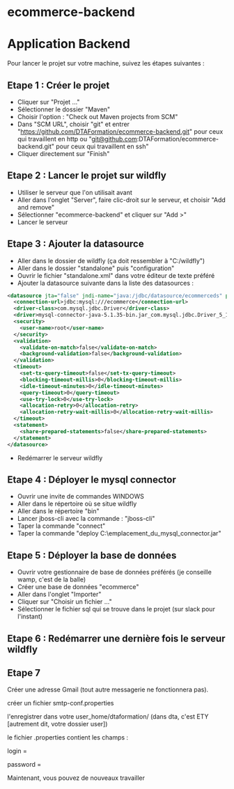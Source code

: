 # ecommerce-backend

# Application Backend

Pour lancer le projet sur votre machine, suivez les étapes suivantes :

## Etape 1 : Créer le projet

* Cliquer sur "Projet ..."
* Sélectionner le dossier "Maven"
* Choisir l'option : "Check out Maven projects from SCM"
* Dans "SCM URL", choisir "git" et entrer "https://github.com/DTAFormation/ecommerce-backend.git" pour ceux qui travaillent en http ou "git@github.com:DTAFormation/ecommerce-backend.git" pour ceux qui travaillent en ssh"
* Cliquer directement sur "Finish"

## Etape 2 : Lancer le projet sur wildfly

* Utiliser le serveur que l'on utilisait avant</li>
* Aller dans l'onglet "Server", faire clic-droit sur le serveur, et choisir "Add and remove"
* Sélectionner "ecommerce-backend" et cliquer sur "Add >"
* Lancer le serveur

## Etape 3 : Ajouter la datasource</h2>

* Aller dans le dossier de wildfly (ça doit ressembler à "C:/wildfly")
* Aller dans le dossier "standalone" puis "configuration"
* Ouvrir le fichier "standalone.xml" dans votre éditeur de texte préféré
* Ajouter la datasource suivante dans la liste des datasources :

``` xml
<datasource jta="false" jndi-name="java:/jdbc/datasource/ecommerceds" pool-name="ecommerce-dev" enabled="true" use-ccm="false">
  <connection-url>jdbc:mysql:///ecommerce</connection-url>
  <driver-class>com.mysql.jdbc.Driver</driver-class>
  <driver>mysql-connector-java-5.1.35-bin.jar_com.mysql.jdbc.Driver_5_1</driver>
  <security>
    <user-name>root</user-name>
  </security>
  <validation>
    <validate-on-match>false</validate-on-match>
    <background-validation>false</background-validation>
  </validation>
  <timeout>
    <set-tx-query-timeout>false</set-tx-query-timeout>
    <blocking-timeout-millis>0</blocking-timeout-millis>
    <idle-timeout-minutes>0</idle-timeout-minutes>
    <query-timeout>0</query-timeout>
    <use-try-lock>0</use-try-lock>
    <allocation-retry>0</allocation-retry>
    <allocation-retry-wait-millis>0</allocation-retry-wait-millis>
  </timeout>
  <statement>
    <share-prepared-statements>false</share-prepared-statements>
  </statement>
</datasource>
```
* Redémarrer le serveur wildfly

## Etape 4 : Déployer le mysql connector

* Ouvrir une invite de commandes WINDOWS
* Aller dans le répertoire où se situe wildfly
* Aller dans le répertoire "bin"
* Lancer jboss-cli avec la commande : "jboss-cli"
* Taper la commande "connect"
* Taper la commande "deploy C:\emplacement_du_mysql_connector.jar"

## Etape 5 : Déployer la base de données

* Ouvrir votre gestionnaire de base de données préférés (je conseille wamp, c'est de la balle)
* Créer une base de données "ecommerce"
* Aller dans l'onglet "Importer"
* Cliquer sur "Choisir un fichier ..."
* Sélectionner le fichier sql qui se trouve dans le projet (sur slack pour l'instant)

## Etape 6 : Redémarrer une dernière fois le serveur wildfly

## Etape 7
Créer une adresse Gmail (tout autre messagerie ne fonctionnera pas).

créer un fichier smtp-conf.properties

l'enregistrer dans votre user_home/dtaformation/ (dans dta, c'est ETY [autrement dit, votre dossier user])

le fichier .properties contient les champs :

login = 

password =

Maintenant, vous pouvez de nouveaux travailler


